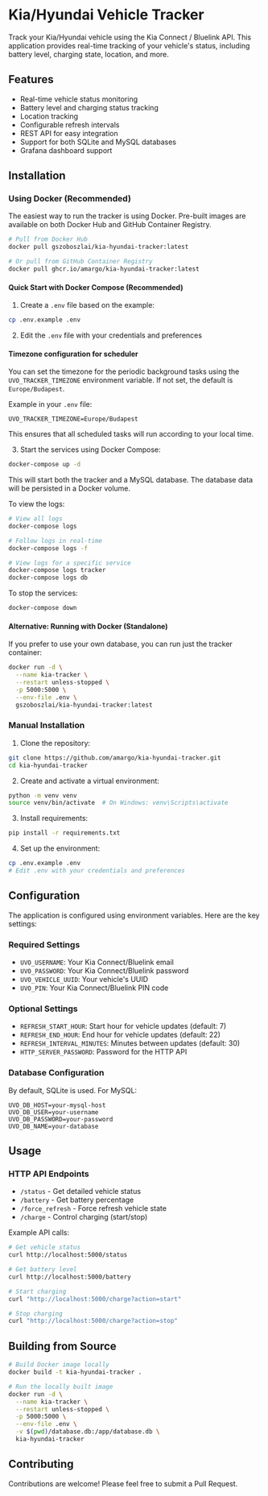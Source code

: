 # Kia/Hyundai Vehicle Tracker

Track your Kia/Hyundai vehicle using the Kia Connect / Bluelink API. This application provides real-time tracking of your vehicle's status, including battery level, charging state, location, and more.

## Features

- Real-time vehicle status monitoring
- Battery level and charging status tracking
- Location tracking
- Configurable refresh intervals
- REST API for easy integration
- Support for both SQLite and MySQL databases
- Grafana dashboard support

## Installation

### Using Docker (Recommended)

The easiest way to run the tracker is using Docker. Pre-built images are available on both Docker Hub and GitHub Container Registry.

```bash
# Pull from Docker Hub
docker pull gszoboszlai/kia-hyundai-tracker:latest

# Or pull from GitHub Container Registry
docker pull ghcr.io/amargo/kia-hyundai-tracker:latest
```

#### Quick Start with Docker Compose (Recommended)

1. Create a `.env` file based on the example:
```bash
cp .env.example .env
```

2. Edit the `.env` file with your credentials and preferences

#### Timezone configuration for scheduler

You can set the timezone for the periodic background tasks using the `UVO_TRACKER_TIMEZONE` environment variable. If not set, the default is `Europe/Budapest`.

Example in your `.env` file:
```env
UVO_TRACKER_TIMEZONE=Europe/Budapest
```

This ensures that all scheduled tasks will run according to your local time.

3. Start the services using Docker Compose:
```bash
docker-compose up -d
```

This will start both the tracker and a MySQL database. The database data will be persisted in a Docker volume.

To view the logs:
```bash
# View all logs
docker-compose logs

# Follow logs in real-time
docker-compose logs -f

# View logs for a specific service
docker-compose logs tracker
docker-compose logs db
```

To stop the services:
```bash
docker-compose down
```

#### Alternative: Running with Docker (Standalone)

If you prefer to use your own database, you can run just the tracker container:

```bash
docker run -d \
  --name kia-tracker \
  --restart unless-stopped \
  -p 5000:5000 \
  --env-file .env \
  gszoboszlai/kia-hyundai-tracker:latest
```

### Manual Installation

1. Clone the repository:
```bash
git clone https://github.com/amargo/kia-hyundai-tracker.git
cd kia-hyundai-tracker
```

2. Create and activate a virtual environment:
```bash
python -m venv venv
source venv/bin/activate  # On Windows: venv\Scripts\activate
```

3. Install requirements:
```bash
pip install -r requirements.txt
```

4. Set up the environment:
```bash
cp .env.example .env
# Edit .env with your credentials and preferences
```

## Configuration

The application is configured using environment variables. Here are the key settings:

### Required Settings
- `UVO_USERNAME`: Your Kia Connect/Bluelink email
- `UVO_PASSWORD`: Your Kia Connect/Bluelink password
- `UVO_VEHICLE_UUID`: Your vehicle's UUID
- `UVO_PIN`: Your Kia Connect/Bluelink PIN code

### Optional Settings
- `REFRESH_START_HOUR`: Start hour for vehicle updates (default: 7)
- `REFRESH_END_HOUR`: End hour for vehicle updates (default: 22)
- `REFRESH_INTERVAL_MINUTES`: Minutes between updates (default: 30)
- `HTTP_SERVER_PASSWORD`: Password for the HTTP API

### Database Configuration
By default, SQLite is used. For MySQL:
```env
UVO_DB_HOST=your-mysql-host
UVO_DB_USER=your-username
UVO_DB_PASSWORD=your-password
UVO_DB_NAME=your-database
```

## Usage

### HTTP API Endpoints

- `/status` - Get detailed vehicle status
- `/battery` - Get battery percentage
- `/force_refresh` - Force refresh vehicle state
- `/charge` - Control charging (start/stop)

Example API calls:
```bash
# Get vehicle status
curl http://localhost:5000/status

# Get battery level
curl http://localhost:5000/battery

# Start charging
curl "http://localhost:5000/charge?action=start"

# Stop charging
curl "http://localhost:5000/charge?action=stop"
```

## Building from Source

```bash
# Build Docker image locally
docker build -t kia-hyundai-tracker .

# Run the locally built image
docker run -d \
  --name kia-tracker \
  --restart unless-stopped \
  -p 5000:5000 \
  --env-file .env \
  -v $(pwd)/database.db:/app/database.db \
  kia-hyundai-tracker
```

## Contributing

Contributions are welcome! Please feel free to submit a Pull Request.